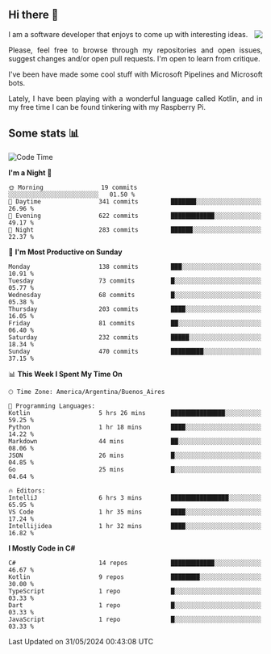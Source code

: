 ## Hi there :slightly_smiling_face:

<img src="https://github-readme-stats.vercel.app/api?username=victorgrycuk&show_icons=true&count_private=true&title_color=F7941E&icon_color=F7941E" align="right">

<p align="justify">
I am a software developer that enjoys to come up with interesting ideas.
<p/>

<p align= "justify">
Please, feel free to browse through my repositories and open issues, suggest changes and/or open pull requests. I'm open to learn from critique.
<p/>


<p align= "justify">
I've been have made some cool stuff with Microsoft Pipelines and Microsoft bots.
<p/>

<p align= "justify">
Lately, I have been playing with a wonderful language called Kotlin, and in my free time I can be found tinkering with my Raspberry Pi.
<p/>

## Some stats :bar_chart:
<!--START_SECTION:waka-->
![Code Time](http://img.shields.io/badge/Code%20Time-1%2C930%20hrs%2029%20mins-blue)

**I'm a Night 🦉** 

```text
🌞 Morning                19 commits          ░░░░░░░░░░░░░░░░░░░░░░░░░   01.50 % 
🌆 Daytime                341 commits         ███████░░░░░░░░░░░░░░░░░░   26.96 % 
🌃 Evening                622 commits         ████████████░░░░░░░░░░░░░   49.17 % 
🌙 Night                  283 commits         ██████░░░░░░░░░░░░░░░░░░░   22.37 % 
```
📅 **I'm Most Productive on Sunday** 

```text
Monday                   138 commits         ███░░░░░░░░░░░░░░░░░░░░░░   10.91 % 
Tuesday                  73 commits          █░░░░░░░░░░░░░░░░░░░░░░░░   05.77 % 
Wednesday                68 commits          █░░░░░░░░░░░░░░░░░░░░░░░░   05.38 % 
Thursday                 203 commits         ████░░░░░░░░░░░░░░░░░░░░░   16.05 % 
Friday                   81 commits          ██░░░░░░░░░░░░░░░░░░░░░░░   06.40 % 
Saturday                 232 commits         █████░░░░░░░░░░░░░░░░░░░░   18.34 % 
Sunday                   470 commits         █████████░░░░░░░░░░░░░░░░   37.15 % 
```


📊 **This Week I Spent My Time On** 

```text
🕑︎ Time Zone: America/Argentina/Buenos_Aires

💬 Programming Languages: 
Kotlin                   5 hrs 26 mins       ███████████████░░░░░░░░░░   59.25 % 
Python                   1 hr 18 mins        ████░░░░░░░░░░░░░░░░░░░░░   14.22 % 
Markdown                 44 mins             ██░░░░░░░░░░░░░░░░░░░░░░░   08.06 % 
JSON                     26 mins             █░░░░░░░░░░░░░░░░░░░░░░░░   04.85 % 
Go                       25 mins             █░░░░░░░░░░░░░░░░░░░░░░░░   04.64 % 

🔥 Editors: 
IntelliJ                 6 hrs 3 mins        ████████████████░░░░░░░░░   65.95 % 
VS Code                  1 hr 35 mins        ████░░░░░░░░░░░░░░░░░░░░░   17.24 % 
Intellijidea             1 hr 32 mins        ████░░░░░░░░░░░░░░░░░░░░░   16.82 % 
```

**I Mostly Code in C#** 

```text
C#                       14 repos            ████████████░░░░░░░░░░░░░   46.67 % 
Kotlin                   9 repos             ████████░░░░░░░░░░░░░░░░░   30.00 % 
TypeScript               1 repo              █░░░░░░░░░░░░░░░░░░░░░░░░   03.33 % 
Dart                     1 repo              █░░░░░░░░░░░░░░░░░░░░░░░░   03.33 % 
JavaScript               1 repo              █░░░░░░░░░░░░░░░░░░░░░░░░   03.33 % 
```




 Last Updated on 31/05/2024 00:43:08 UTC
<!--END_SECTION:waka-->
